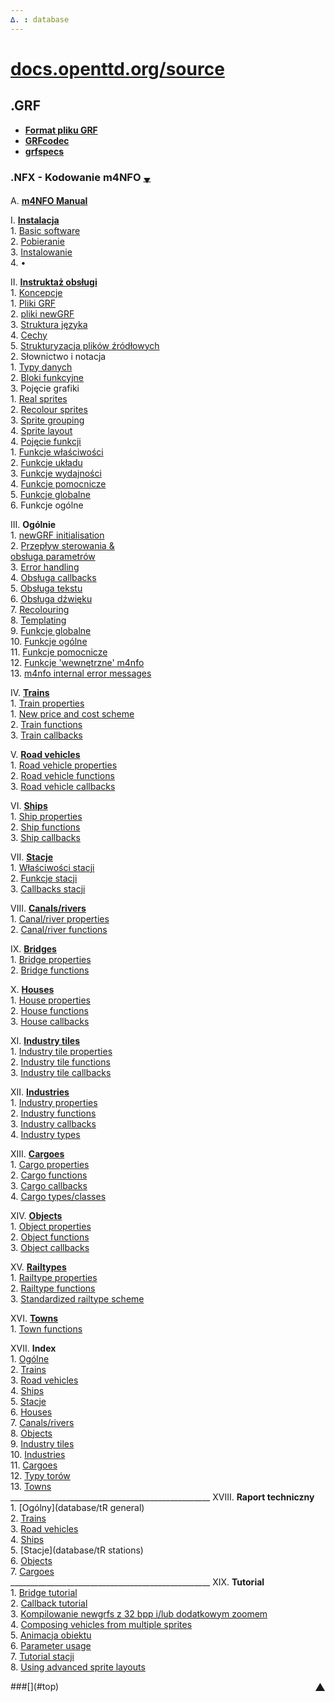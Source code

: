 ```yaml
---
∆. : database
--- 
```

# [docs.openttd.org/source](http://docs.openttd.org/source/index.html)
 
## .GRF 
- **[Format pliku GRF ](https://github.com/extrazi/pl_m4nfo/wiki/formatGRF)** <br>
- **[GRFcodec](database/GRFcodec)** <br>
- **[grfspecs](http://www.ttdpatch.de/grfspecs/ )**

### .NFX - Kodowanie m4NFO <span title="przewinięcie na spód strony">[<small><sub>▼</sub></small>](index#▲)</span> 
A.			[**m4NFO Manual** ](database/m4NFOmanual) <br>
<!-- . . . . . . . . . . . . . . . . . . . . . . . . . . . . . . . . . . . -->
 I.			[**Instalacja**](database/installation) <br>
	1.		[Basic software](database/basic) <br>
	2.		[Pobieranie](database/download) <br>
	3.		[Instalowanie](database/instal) <br>
	4.		• <br>
<!-- . . . . . . . . . . . . . . . . . instruktaż . . . . . . . . . . . . -->
 II.	[**Instruktaż obsługi**](database/instrukcja) <br>
	1.	[Koncepcje](database/basiConcepts ) <br>
	 1.	[Pliki GRF](database/basiConcepts#grf-files) <br>
	 2.	[pliki newGRF](database/basiConcepts#newgrf-files) <br>
	 3.	[Struktura języka](database/basiConcepts#m4nfo-language-structure) <br>
	 4.	[Cechy](database/basiConcepts#features) <br>
	 5.	[Strukturyzacja plików źródłowych](database/basiConcepts#structuring) <br>
	2.	Słownictwo i notacja <br>
	 1.	[Typy danych](database/dataTypes) <br>
	 2.	[Bloki funkcyjne](database/functionBlocks) <br>
	 3.	Pojęcie grafiki <br>
	  1.	[Real sprites](database/realSprites) <br>
	  2.	[Recolour sprites](http://www.ttdpatch.de/grfspecs/m4nfoManual/RecolourSprites.html) <br>
	  3.	[Sprite grouping](http://www.ttdpatch.de/grfspecs/m4nfoManual/SpriteGrouping.html) <br>
	  4.	[Sprite layout](http://www.ttdpatch.de/grfspecs/m4nfoManual/SpriteLayout.html) <br>
	 4.	[Pojęcie funkcji](database/conceptFunctions) <br>
	  1.	[Funkcje właściwości](database/conceptFunctions#propertyfunctions) <br>
	  2.	[Funkcje układu](database/conceptFunctions#layoutfunctions) <br>
	  3.	[Funkcje wydajności](database/conceptFunctions#performancefunctions) <br>
	  4.	[Funkcje pomocnicze](database/conceptFunctions#auxiliaryfunctions) <br>
	  5.	[Funkcje globalne](database/conceptFunctions#globalfunctions) <br>
	  6.	Funkcje ogólne <br>
<!-- . . . . . . . . . . . . . . . . . Ogólne  . . . . . . . . . . . . . -->
 III.	**Ogólnie** <br>
	1.	[newGRF initialisation](database/initialisation)  
	2.	[<span title="Flow of control">Przepływ sterowania</span> & <br /> obsługa parametrów](database/flowOfControl)  
	3.	[Error handling](http://www.ttdpatch.de/grfspecs/m4nfoManual/ErrorHandling.html) <br>
	4.	[Obsługa callbacks](database/handlingCallbacks) <br>
	5.	[Obsługa tekstu](database/textHandling ) <br>
	6.	[Obsługa dźwięku](database/soundHandling) <br>
	7.	[Recolouring](http://www.ttdpatch.de/grfspecs/m4nfoManual/RecolouringFunctions.html) <br>
	8.	[Templating](http://www.ttdpatch.de/grfspecs/m4nfoManual/Templating.html) <br>
	9.	[Funkcje globalne](database/globalFunctions) <br>
	10.	[Funkcje ogólne](database/generalFunctions) <br>
	11.	[Funkcje pomocnicze](database/auxFunctions) <br>
	12.	[Funkcje <span title=internal >'wewnętrzne'</span> m4nfo](database/m4nfoInternalFunctions) <br>
	13.	[m4nfo internal error messages](http://www.ttdpatch.de/grfspecs/m4nfoManual/m4nfoInternalErrors.html) <br>
<!-- . . . . . . . . . . . . . . . . . Koleje . . . . . . . . . . . . . . -->
 IV.	[**Trains**](http://www.ttdpatch.de/grfspecs/m4nfoManual/Trains.html) <br>
	1.	[Train properties](http://www.ttdpatch.de/grfspecs/m4nfoManual/TrainProperties.html) <br>
	  1.	[New price and cost scheme](http://www.ttdpatch.de/grfspecs/m4nfoManual/PriceCost.html) <br>
	2.	[Train functions](http://www.ttdpatch.de/grfspecs/m4nfoManual/TrainFunctions.html) <br>
	3.	[Train callbacks](http://www.ttdpatch.de/grfspecs/m4nfoManual/TrainCallbacks.html)  
<!-- . . . . . . . . . . . . . . . . . Pojazdy drogowe . . . . . . . . . -->
 V.		[**Road vehicles**](http://www.ttdpatch.de/grfspecs/m4nfoManual/rvs.html) <br>
	1.	[Road vehicle properties](http://www.ttdpatch.de/grfspecs/m4nfoManual/rvsProperties.html) <br>
	2.	[Road vehicle functions](http://www.ttdpatch.de/grfspecs/m4nfoManual/rvsFunctions.html) <br>
	3.	[Road vehicle callbacks](http://www.ttdpatch.de/grfspecs/m4nfoManual/rvsCallbacks.html) <br>
<!-- . . . . . . . . . . . . . . . . . Statki  . . . . . . . . . . . . . -->
 VI.	[**Ships**](http://www.ttdpatch.de/grfspecs/m4nfoManual/Ships.html) <br>
	1.	[Ship properties](http://www.ttdpatch.de/grfspecs/m4nfoManual/ShipProperties.html)  
	2.	[Ship functions](http://www.ttdpatch.de/grfspecs/m4nfoManual/ShipFunctions.html) <br>
	3.	[Ship callbacks](http://www.ttdpatch.de/grfspecs/m4nfoManual/ShipCallbacks.html) <br>
<!-- . . . . . . . . . . . . . . . . . Stacje  . . . . . . . . . . . . . -->
 VII. 	[**Stacje**](database/stations) <br>
	1.	[Właściwości stacji](database/stationProperties) <br>
	2.	[Funkcje stacji](database/stationFunctions) <br>
	3.	[Callbacks stacji](database/stationCallbacks)  
<!-- . . . . . . . . . . . . . . . . . Kanały . . . . . . . . . . . . . . -->
 VIII.	[**Canals/rivers**](http://www.ttdpatch.de/grfspecs/m4nfoManual/Canals.html) <br>
	1.	[Canal/river properties](http://www.ttdpatch.de/grfspecs/m4nfoManual/CanalProperties.html) <br>
	2.	[Canal/river functions](http://www.ttdpatch.de/grfspecs/m4nfoManual/CanalFunctions.html)  
<!-- . . . . . . . . . . . . . . . . . Mosty . . . . . . . . . . . . . . . -->
 IX.	[**Bridges**](http://www.ttdpatch.de/grfspecs/m4nfoManual/Bridges.html) <br>
	1.	[Bridge properties](http://www.ttdpatch.de/grfspecs/m4nfoManual/BridgeProperties.html) <br>
	2.	[Bridge functions](http://www.ttdpatch.de/grfspecs/m4nfoManual/BridgeFunctions.html)  
<!-- . . . . . . . . . . . . . . . . . Domy . . . . . . . . . . . . . . . . -->
 X.		[**Houses**](http://www.ttdpatch.de/grfspecs/m4nfoManual/Houses.html) <br>
	1.	[House properties](http://www.ttdpatch.de/grfspecs/m4nfoManual/HouseProperties.html) <br>
	2.	[House functions](http://www.ttdpatch.de/grfspecs/m4nfoManual/HouseFunctions.html) <br>
	3.	[House callbacks](http://www.ttdpatch.de/grfspecs/m4nfoManual/HouseCallbacks.html)  
<!-- . . . . . . . . . . . . . . . . . kafle btanży . . . . . . . . . . . . -->
 XI.	[**Industry tiles**](http://www.ttdpatch.de/grfspecs/m4nfoManual/Industrytiles.html) <br>
	1.	[Industry tile properties](http://www.ttdpatch.de/grfspecs/m4nfoManual/IndustrytileProperties.html) <br>
	2.	[Industry tile functions](http://www.ttdpatch.de/grfspecs/m4nfoManual/IndustrytileFunctions.html) <br>
	3.	[Industry tile callbacks](http://www.ttdpatch.de/grfspecs/m4nfoManual/IndustrytileCallbacks.html) <br>
<!-- . . . . . . . . . . . . . . . . . branże . . . . . . . . . . . . . . . -->
 XII.	[**Industries**](http://www.ttdpatch.de/grfspecs/m4nfoManual/Industries.html) <br>
	1.	[Industry properties](http://www.ttdpatch.de/grfspecs/m4nfoManual/IndustryProperties.html) <br>
	2.	[Industry functions](http://www.ttdpatch.de/grfspecs/m4nfoManual/IndustryFunctions.html) <br>
	3.	[Industry callbacks](http://www.ttdpatch.de/grfspecs/m4nfoManual/IndustryCallbacks.html) <br>
	4.	[Industry types](http://www.ttdpatch.de/grfspecs/m4nfoManual/IndustryTypes.html)  
<!-- . . . . . . . . . . . . . . . . . Ładunki. . . . . . . . . . . . . . . -->
 XIII.	[**Cargoes**](http://www.ttdpatch.de/grfspecs/m4nfoManual/Cargoes.html) <br>
	1.	[Cargo properties](http://www.ttdpatch.de/grfspecs/m4nfoManual/CargoProperties.html) <br>
	2.	[Cargo functions](http://www.ttdpatch.de/grfspecs/m4nfoManual/CargoFunctions.html) <br>
	3.	[Cargo callbacks](http://www.ttdpatch.de/grfspecs/m4nfoManual/CargoCallbacks.html) <br>
	4.	[Cargo types/classes](http://www.ttdpatch.de/grfspecs/m4nfoManual/CargoTypes.html) <br>
<!-- . . . . . . . . . . . . . . . . . Obiekty . . . . . . . . . . . . . . . -->
 XIV.	[**Objects**](http://www.ttdpatch.de/grfspecs/m4nfoManual/Objects.html) <br>
	1.	[Object properties](http://www.ttdpatch.de/grfspecs/m4nfoManual/ObjectProperties.html) <br>
	2.	[Object functions](http://www.ttdpatch.de/grfspecs/m4nfoManual/ObjectFunctions.html) <br>
	3.	[Object callbacks](http://www.ttdpatch.de/grfspecs/m4nfoManual/ObjectCallbacks.html) <br>
<!-- . . . . . . . . . . . . . . . . . Typy kolei. . . . . . . . . . . . . . -->
 XV.	[**Railtypes**](database/railTypes) <br>
	1.	[Railtype properties](http://www.ttdpatch.de/grfspecs/m4nfoManual/RailtypeProperties.html) <br>
	2.	[Railtype functions](database/railTypeFunctions) <br>
	3.	[Standardized railtype scheme](http://www.ttdpatch.de/grfspecs/m4nfoManual/RailtypeScheme.html) <br>
<!-- . . . . . . . . . . . . . . . . Miejscowości . . . . . . . . . . . . . . -->
 XVI.	[**Towns**](http://www.ttdpatch.de/grfspecs/m4nfoManual/Towns.html) <br>
	1.	[Town functions](http://www.ttdpatch.de/grfspecs/m4nfoManual/TownFunctions.html) <br>
<!-- . . . . . . . . . . . . . . . . Indeks . . . . . . . . . . . . . . . . . -->
 XVII.	**Index** <br>
	1.	[Ogólne](database/indexGeneral) <br>
	2.	[Trains](http://www.ttdpatch.de/grfspecs/m4nfoManual/IndexTrains.html) <br>
	3.	[Road vehicles](http://www.ttdpatch.de/grfspecs/m4nfoManual/Indexrvs.html) <br>
	4.	[Ships](http://www.ttdpatch.de/grfspecs/m4nfoManual/IndexShips.html) <br>
	5.	[Stacje](database/indexStations) <br>
	6.	[Houses](http://www.ttdpatch.de/grfspecs/m4nfoManual/IndexHouses.html) <br>
	7.	[Canals/rivers](http://www.ttdpatch.de/grfspecs/m4nfoManual/IndexCanals.html) <br>
	8.	[Objects](http://www.ttdpatch.de/grfspecs/m4nfoManual/IndexObjects.html) <br>
	9.	[Industry tiles](http://www.ttdpatch.de/grfspecs/m4nfoManual/IndexIndustrytiles.html) <br>
	10.	[Industries](http://www.ttdpatch.de/grfspecs/m4nfoManual/IndexIndustries.html) <br>
	11.	[Cargoes](http://www.ttdpatch.de/grfspecs/m4nfoManual/IndexCargoes.html) <br>
	12.	[Typy <span title=Rail>torów</span>](database/indexRailTypes) <br>
	13.	[Towns](http://www.ttdpatch.de/grfspecs/m4nfoManual/IndexTowns.html) <br><!--
--><!--#:-->     __________________________________________________
 XVIII.	    **Raport techniczny** <br>
	1.	[Ogólny](database/tR general) <br>
	2.	[Trains](http://www.ttdpatch.de/grfspecs/m4nfoManual/TR_trains.html) <br>
	3.	[Road vehicles](http://www.ttdpatch.de/grfspecs/m4nfoManual/TR_rvs.html) <br>
	4.	[Ships](http://www.ttdpatch.de/grfspecs/m4nfoManual/TR_ships.html) <br>
	5.	[Stacje](database/tR stations) <br>
	6.	[Objects](http://www.ttdpatch.de/grfspecs/m4nfoManual/TR_objects.html) <br>
	7.	[Cargoes](http://www.ttdpatch.de/grfspecs/m4nfoManual/TR_cargoes.html) <br><!--
--> __________________________________________________
 XIX.	<!--***-->    **Tutorial** <br>
	1.	[Bridge tutorial](http://www.ttdpatch.de/grfspecs/m4nfoManual/BridgeTut.html) <br>
	2.	[Callback tutorial](database/callbacksTut) <br>
	3.	[Kompilowanie newgrfs z 32 bpp i/lub dodatkowym zoomem](database/infoVersion32Tut) <br>
	4.	[Composing vehicles from multiple sprites](http://www.ttdpatch.de/grfspecs/m4nfoManual/stackTut.html) <br>
	5.	[Animacja obiektu](database/animObjectsTut) <br>
	6.	[Parameter usage](http://www.ttdpatch.de/grfspecs/m4nfoManual/ParamTut.html) <br>
	7.	[Tutorial stacji](database/stationsTut) <br>
	8.	[Using advanced sprite layouts](http://www.ttdpatch.de/grfspecs/m4nfoManual/ASLTut.html) 

<!--:-->###[<span id="spod" title="przewinięcie na top strony" style="float:right"><big>▲</big></span>](<!--index-->#top) <!--<font color=white> ♪ 	 ♫ </font>-->
<!-- __NEWSECTIONLINK__ -->
